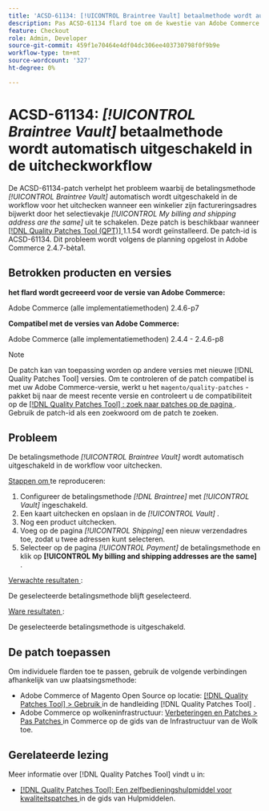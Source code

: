 ```yaml
---
title: 'ACSD-61134: [!UICONTROL Braintree Vault] betaalmethode wordt automatisch uitgeschakeld in de uitcheckworkflow'
description: Pas ACSD-61134 flard toe om de kwestie van Adobe Commerce op te lossen waar de * [!UICONTROL Braintree Vault]* betalingsmethode automatisch in het controlewerkschema wordt geschrapt wanneer een verkoopster hun facturerings adres door * [!UICONTROL My billing and shipping address are the same] * checkbox uit te schakelen bijwerkt.
feature: Checkout
role: Admin, Developer
source-git-commit: 459f1e70464e4df04dc306ee403730798f0f9b9e
workflow-type: tm+mt
source-wordcount: '327'
ht-degree: 0%

---
```


# ACSD-61134: *[!UICONTROL Braintree Vault]* betaalmethode wordt automatisch uitgeschakeld in de uitcheckworkflow

De ACSD-61134-patch verhelpt het probleem waarbij de betalingsmethode *[!UICONTROL Braintree Vault]* automatisch wordt uitgeschakeld in de workflow voor het uitchecken wanneer een winkelier zijn factureringsadres bijwerkt door het selectievakje *[!UICONTROL My billing and shipping address are the same]* uit te schakelen. Deze patch is beschikbaar wanneer [[!DNL Quality Patches Tool (QPT)] ](https://experienceleague.adobe.com/en/docs/commerce-knowledge-base/kb/announcements/commerce-announcements/magento-quality-patches-released-new-tool-to-self-serve-quality-patches) 1.1.54 wordt geïnstalleerd. De patch-id is ACSD-61134. Dit probleem wordt volgens de planning opgelost in Adobe Commerce 2.4.7-bèta1.

## Betrokken producten en versies

**het flard wordt gecreeerd voor de versie van Adobe Commerce:**

Adobe Commerce (alle implementatiemethoden) 2.4.6-p7

**Compatibel met de versies van Adobe Commerce:**

Adobe Commerce (alle implementatiemethoden) 2.4.4 - 2.4.6-p8

>[!NOTE]
>
>De patch kan van toepassing worden op andere versies met nieuwe [!DNL Quality Patches Tool] versies. Om te controleren of de patch compatibel is met uw Adobe Commerce-versie, werkt u het `magento/quality-patches` -pakket bij naar de meest recente versie en controleert u de compatibiliteit op de [[!DNL Quality Patches Tool] : zoek naar patches op de pagina ](https://experienceleague.adobe.com/tools/commerce-quality-patches/index.html) . Gebruik de patch-id als een zoekwoord om de patch te zoeken.

## Probleem

De betalingsmethode *[!UICONTROL Braintree Vault]* wordt automatisch uitgeschakeld in de workflow voor uitchecken.

<u> Stappen om </u> te reproduceren:

1. Configureer de betalingsmethode *[!DNL Braintree]* met *[!UICONTROL Vault]* ingeschakeld.
1. Een kaart uitchecken en opslaan in de *[!UICONTROL Vault]* .
1. Nog een product uitchecken.
1. Voeg op de pagina *[!UICONTROL Shipping]* een nieuw verzendadres toe, zodat u twee adressen kunt selecteren.
1. Selecteer op de pagina *[!UICONTROL Payment]* de betalingsmethode en klik op **[!UICONTROL My billing and shipping addresses are the same]** .

<u> Verwachte resultaten </u>:

De geselecteerde betalingsmethode blijft geselecteerd.

<u> Ware resultaten </u>:

De geselecteerde betalingsmethode is uitgeschakeld.

## De patch toepassen

Om individuele flarden toe te passen, gebruik de volgende verbindingen afhankelijk van uw plaatsingsmethode:

* Adobe Commerce of Magento Open Source op locatie: [[!DNL Quality Patches Tool]  > Gebruik ](/help/tools/quality-patches-tool/usage.md) in de handleiding [!DNL Quality Patches Tool] .
* Adobe Commerce op wolkeninfrastructuur: [ Verbeteringen en Patches > Pas Patches ](https://experienceleague.adobe.com/docs/commerce-cloud-service/user-guide/develop/upgrade/apply-patches.html) in Commerce op de gids van de Infrastructuur van de Wolk toe.

## Gerelateerde lezing

Meer informatie over [!DNL Quality Patches Tool] vindt u in:

* [[!DNL Quality Patches Tool]: Een zelfbedieningshulpmiddel voor kwaliteitspatches ](/help/tools/quality-patches-tool/quality-patches-tool-to-self-serve-quality-patches.md) in de gids van Hulpmiddelen.

